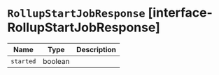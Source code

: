 # `RollupStartJobResponse` [interface-RollupStartJobResponse]

| Name | Type | Description |
| - | - | - |
| `started` | boolean | &nbsp; |
